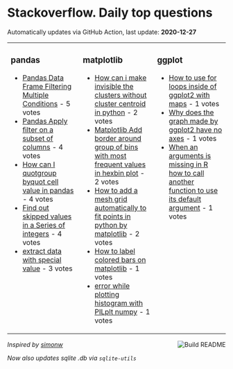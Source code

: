 # Stackoverflow. Daily top questions 

Automatically updates via GitHub Action, last update: **<!-- date starts -->2020-12-27<!-- date ends -->**


<table><tr><td valign="top" width="33%">

### pandas
<!-- pandas starts -->
* [Pandas Data Frame Filtering Multiple Conditions](https://stackoverflow.com/questions/65467349/pandas-data-frame-filtering-multiple-conditions) - 5 votes
* [Pandas Apply filter on a subset of columns](https://stackoverflow.com/questions/65465134/pandas-apply-filter-on-a-subset-of-columns) - 4 votes
* [How can I quotgroup byquot cell value in pandas](https://stackoverflow.com/questions/65467067/how-can-i-group-by-cell-value-in-pandas) - 4 votes
* [Find out skipped values in a Series of integers](https://stackoverflow.com/questions/65462266/find-out-skipped-values-in-a-series-of-integers) - 4 votes
* [extract data with special value](https://stackoverflow.com/questions/65468699/extract-data-with-special-value) - 3 votes
<!-- pandas ends -->
</td><td valign="top" width="34%">


### matplotlib
<!-- matplotlib starts -->
* [How can i make invisible the clusters without cluster centroid in python](https://stackoverflow.com/questions/65468508/how-can-i-make-invisible-the-clusters-without-cluster-centroid-in-python) - 2 votes
* [Matplotlib Add border around group of bins with most frequent values in hexbin plot](https://stackoverflow.com/questions/65469173/matplotlib-add-border-around-group-of-bins-with-most-frequent-values-in-hexbin) - 2 votes
* [How to add a mesh grid automatically to fit points in python by matplotlib](https://stackoverflow.com/questions/65462131/how-to-add-a-mesh-grid-automatically-to-fit-points-in-python-by-matplotlib) - 2 votes
* [How to label colored bars on matplotlib](https://stackoverflow.com/questions/65469608/how-to-label-colored-bars-on-matplotlib) - 1 votes
* [error while plotting histogram with PILplt  numpy](https://stackoverflow.com/questions/65462964/error-while-plotting-histogram-with-pil-plt-numpy) - 1 votes
<!-- matplotlib ends -->
</td><td valign="top" width="34%">


### ggplot
<!-- ggplot2 starts -->
* [How to use for loops inside of ggplot2 with maps](https://stackoverflow.com/questions/65463205/how-to-use-for-loops-inside-of-ggplot2-with-maps) - 1 votes
* [Why does the graph made by ggplot2 have no axes](https://stackoverflow.com/questions/65465716/why-does-the-graph-made-by-ggplot2-have-no-axes) - 1 votes
* [When an arguments is missing in R how to call another function to use its default argument](https://stackoverflow.com/questions/65465152/when-an-arguments-is-missing-in-r-how-to-call-another-function-to-use-its-defau) - 1 votes
<!-- ggplot2 ends -->
</td></tr></table>

<a href="https://github.com/hp0404/hp0404/actions"><img src="https://github.com/hp0404/hp0404/workflows/Build%20README/badge.svg" align="right" alt="Build README"></a> <p>*Inspired by  [simonw](https://github.com/simonw/simonw)*</p> <p> *Now also updates sqlite .db via `sqlite-utils`* </p>
